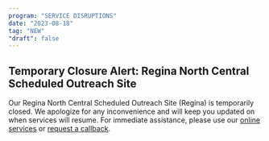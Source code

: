 ```yaml
---
program: "SERVICE DISRUPTIONS"
date: "2023-08-18"
tag: "NEW"
"draft": false
---
```


## Temporary Closure Alert: Regina North Central Scheduled Outreach Site

Our Regina North Central Scheduled Outreach Site (Regina) is temporarily closed. We apologize for any inconvenience and will keep you updated on when services will resume. For immediate assistance, please use our [online services](https://www.canada.ca/en/employment-social-development/corporate/portfolio/service-canada.html) or [request a callback](https://eservices.canada.ca/en/service/).